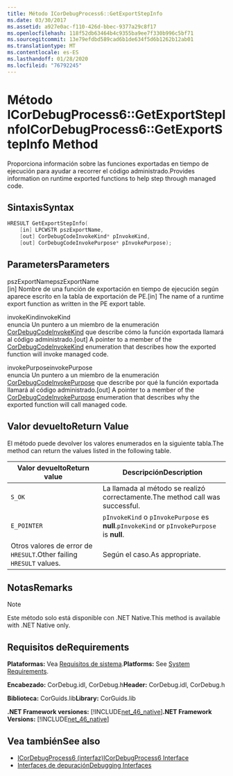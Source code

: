 ```yaml
---
title: Método ICorDebugProcess6::GetExportStepInfo
ms.date: 03/30/2017
ms.assetid: a927e0ac-f110-426d-bbec-9377a29c8f17
ms.openlocfilehash: 118f52db63464b4c9355ba9ee7f330b996c5bf71
ms.sourcegitcommit: 13e79efdbd589cad6b1de634f5d6b1262b12ab01
ms.translationtype: MT
ms.contentlocale: es-ES
ms.lasthandoff: 01/28/2020
ms.locfileid: "76792245"
---
```

# <a name="icordebugprocess6getexportstepinfo-method"></a><span data-ttu-id="27dbd-102">Método ICorDebugProcess6::GetExportStepInfo</span><span class="sxs-lookup"><span data-stu-id="27dbd-102">ICorDebugProcess6::GetExportStepInfo Method</span></span>
<span data-ttu-id="27dbd-103">Proporciona información sobre las funciones exportadas en tiempo de ejecución para ayudar a recorrer el código administrado.</span><span class="sxs-lookup"><span data-stu-id="27dbd-103">Provides information on runtime exported functions to help step through managed code.</span></span>  
  
## <a name="syntax"></a><span data-ttu-id="27dbd-104">Sintaxis</span><span class="sxs-lookup"><span data-stu-id="27dbd-104">Syntax</span></span>  
  
```cpp  
HRESULT GetExportStepInfo(  
    [in] LPCWSTR pszExportName,   
    [out] CorDebugCodeInvokeKind* pInvokeKind,   
    [out] CorDebugCodeInvokePurpose* pInvokePurpose);  
```  
  
## <a name="parameters"></a><span data-ttu-id="27dbd-105">Parameters</span><span class="sxs-lookup"><span data-stu-id="27dbd-105">Parameters</span></span>  
 <span data-ttu-id="27dbd-106">pszExportName</span><span class="sxs-lookup"><span data-stu-id="27dbd-106">pszExportName</span></span>  
 <span data-ttu-id="27dbd-107">[in] Nombre de una función de exportación en tiempo de ejecución según aparece escrito en la tabla de exportación de PE.</span><span class="sxs-lookup"><span data-stu-id="27dbd-107">[in] The name of a runtime export function as written in the PE export table.</span></span>  
  
 <span data-ttu-id="27dbd-108">invokeKind</span><span class="sxs-lookup"><span data-stu-id="27dbd-108">invokeKind</span></span>  
 <span data-ttu-id="27dbd-109">enuncia Un puntero a un miembro de la enumeración [CorDebugCodeInvokeKind](cordebugcodeinvokekind-enumeration.md) que describe cómo la función exportada llamará al código administrado.</span><span class="sxs-lookup"><span data-stu-id="27dbd-109">[out] A pointer to a member of the [CorDebugCodeInvokeKind](cordebugcodeinvokekind-enumeration.md) enumeration that describes how the exported function will invoke managed code.</span></span>  
  
 <span data-ttu-id="27dbd-110">invokePurpose</span><span class="sxs-lookup"><span data-stu-id="27dbd-110">invokePurpose</span></span>  
 <span data-ttu-id="27dbd-111">enuncia Un puntero a un miembro de la enumeración [CorDebugCodeInvokePurpose](cordebugcodeinvokepurpose-enumeration.md) que describe por qué la función exportada llamará al código administrado.</span><span class="sxs-lookup"><span data-stu-id="27dbd-111">[out] A pointer to a member of the [CorDebugCodeInvokePurpose](cordebugcodeinvokepurpose-enumeration.md) enumeration that describes why the exported function will call managed code.</span></span>  
  
## <a name="return-value"></a><span data-ttu-id="27dbd-112">Valor devuelto</span><span class="sxs-lookup"><span data-stu-id="27dbd-112">Return Value</span></span>  
 <span data-ttu-id="27dbd-113">El método puede devolver los valores enumerados en la siguiente tabla.</span><span class="sxs-lookup"><span data-stu-id="27dbd-113">The method can return the values listed in the following table.</span></span>  
  
|<span data-ttu-id="27dbd-114">Valor devuelto</span><span class="sxs-lookup"><span data-stu-id="27dbd-114">Return value</span></span>|<span data-ttu-id="27dbd-115">Descripción</span><span class="sxs-lookup"><span data-stu-id="27dbd-115">Description</span></span>|  
|------------------|-----------------|  
|`S_OK`|<span data-ttu-id="27dbd-116">La llamada al método se realizó correctamente.</span><span class="sxs-lookup"><span data-stu-id="27dbd-116">The method call was successful.</span></span>|  
|`E_POINTER`|<span data-ttu-id="27dbd-117">`pInvokeKind` o `pInvokePurpose` es **null**.</span><span class="sxs-lookup"><span data-stu-id="27dbd-117">`pInvokeKind` or `pInvokePurpose` is **null**.</span></span>|  
|<span data-ttu-id="27dbd-118">Otros valores de error de `HRESULT`.</span><span class="sxs-lookup"><span data-stu-id="27dbd-118">Other failing `HRESULT` values.</span></span>|<span data-ttu-id="27dbd-119">Según el caso.</span><span class="sxs-lookup"><span data-stu-id="27dbd-119">As appropriate.</span></span>|  
  
## <a name="remarks"></a><span data-ttu-id="27dbd-120">Notas</span><span class="sxs-lookup"><span data-stu-id="27dbd-120">Remarks</span></span>  
  
> [!NOTE]
> <span data-ttu-id="27dbd-121">Este método solo está disponible con .NET Native.</span><span class="sxs-lookup"><span data-stu-id="27dbd-121">This method is available with .NET Native only.</span></span>  
  
## <a name="requirements"></a><span data-ttu-id="27dbd-122">Requisitos de</span><span class="sxs-lookup"><span data-stu-id="27dbd-122">Requirements</span></span>  
 <span data-ttu-id="27dbd-123">**Plataformas:** Vea [Requisitos de sistema](../../../../docs/framework/get-started/system-requirements.md).</span><span class="sxs-lookup"><span data-stu-id="27dbd-123">**Platforms:** See [System Requirements](../../../../docs/framework/get-started/system-requirements.md).</span></span>  
  
 <span data-ttu-id="27dbd-124">**Encabezado:** CorDebug.idl, CorDebug.h</span><span class="sxs-lookup"><span data-stu-id="27dbd-124">**Header:** CorDebug.idl, CorDebug.h</span></span>  
  
 <span data-ttu-id="27dbd-125">**Biblioteca:** CorGuids.lib</span><span class="sxs-lookup"><span data-stu-id="27dbd-125">**Library:** CorGuids.lib</span></span>  
  
 <span data-ttu-id="27dbd-126">**.NET Framework versiones:** [!INCLUDE[net_46_native](../../../../includes/net-46-native-md.md)]</span><span class="sxs-lookup"><span data-stu-id="27dbd-126">**.NET Framework Versions:** [!INCLUDE[net_46_native](../../../../includes/net-46-native-md.md)]</span></span>  
  
## <a name="see-also"></a><span data-ttu-id="27dbd-127">Vea también</span><span class="sxs-lookup"><span data-stu-id="27dbd-127">See also</span></span>

- [<span data-ttu-id="27dbd-128">ICorDebugProcess6 (interfaz)</span><span class="sxs-lookup"><span data-stu-id="27dbd-128">ICorDebugProcess6 Interface</span></span>](icordebugprocess6-interface.md)
- [<span data-ttu-id="27dbd-129">Interfaces de depuración</span><span class="sxs-lookup"><span data-stu-id="27dbd-129">Debugging Interfaces</span></span>](debugging-interfaces.md)
